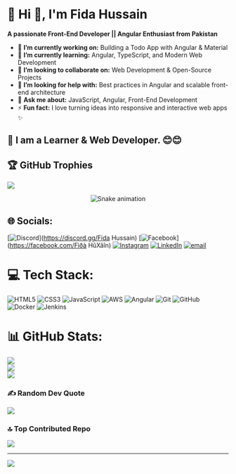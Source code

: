 # 💫 Hi 👋, I'm Fida Hussain
**A passionate Front-End Developer || Angular Enthusiast from Pakistan**

- 🔭 **I’m currently working on:** Building a Todo App with Angular & Material  
- 🌱 **I’m currently learning:** Angular, TypeScript, and Modern Web Development  
- 👯 **I’m looking to collaborate on:** Web Development & Open-Source Projects  
- 🤔 **I’m looking for help with:** Best practices in Angular and scalable front-end architecture  
- 💬 **Ask me about:** JavaScript, Angular, Front-End Development  
- ⚡ **Fun fact:** I love turning ideas into responsive and interactive web apps ✨  

## 🔗 I am a Learner & Web Developer. 😊😊

## 🏆 GitHub Trophies
![](https://github-profile-trophy.vercel.app/?username=Fida-H&theme=radical&no-frame=false&no-bg=true&margin-w=4)

<div align="center">
  <img src="https://profile-readme-generator.com/assets/snake.svg" alt="Snake animation" />
</div>

## 🌐 Socials:
[![Discord](https://img.shields.io/badge/Discord-%237289DA.svg?logo=discord&logoColor=white)](https://discord.gg/Fida Hussain) [![Facebook](https://img.shields.io/badge/Facebook-%231877F2.svg?logo=Facebook&logoColor=white)](https://facebook.com/Fìðà HûXâîn) [![Instagram](https://img.shields.io/badge/Instagram-%23E4405F.svg?logo=Instagram&logoColor=white)](https://instagram.com/fida.huxain)  [![LinkedIn](https://img.shields.io/badge/LinkedIn-%230077B5.svg?logo=linkedin&logoColor=white)]([https://linkedin.com/in/fida-h-8914932b2](https://www.linkedin.com/in/fida-h-8914932b2/)) [![email](https://img.shields.io/badge/Email-D14836?logo=gmail&logoColor=white)](mailto:fidafidai4535@gmail.com) 

# 💻 Tech Stack:
![HTML5](https://img.shields.io/badge/html5-%23E34F26.svg?style=for-the-badge&logo=html5&logoColor=white) ![CSS3](https://img.shields.io/badge/css3-%231572B6.svg?style=for-the-badge&logo=css3&logoColor=white) ![JavaScript](https://img.shields.io/badge/javascript-%23323330.svg?style=for-the-badge&logo=javascript&logoColor=%23F7DF1E) ![AWS](https://img.shields.io/badge/AWS-%23FF9900.svg?style=for-the-badge&logo=amazon-aws&logoColor=white) ![Angular](https://img.shields.io/badge/angular-%23DD0031.svg?style=for-the-badge&logo=angular&logoColor=white) ![Git](https://img.shields.io/badge/git-%23F05033.svg?style=for-the-badge&logo=git&logoColor=white) ![GitHub](https://img.shields.io/badge/github-%23121011.svg?style=for-the-badge&logo=github&logoColor=white) ![Docker](https://img.shields.io/badge/docker-%230db7ed.svg?style=for-the-badge&logo=docker&logoColor=white) ![Jenkins](https://img.shields.io/badge/jenkins-%232C5263.svg?style=for-the-badge&logo=jenkins&logoColor=white)
# 📊 GitHub Stats:
![](https://github-readme-stats.vercel.app/api?username=Fida-H&theme=gotham&hide_border=false&include_all_commits=true&count_private=false)<br/>
![](https://nirzak-streak-stats.vercel.app/?user=Fida-H&theme=gotham&hide_border=false)<br/>
![](https://github-readme-stats.vercel.app/api/top-langs/?username=Fida-H&theme=gotham&hide_border=false&include_all_commits=true&count_private=false&layout=compact)



### ✍️ Random Dev Quote
![](https://quotes-github-readme.vercel.app/api?type=horizontal&theme=radical)

### 🔝 Top Contributed Repo
![](https://github-contributor-stats.vercel.app/api?username=Fida-H&limit=5&theme=dark&combine_all_yearly_contributions=true)

---
[![](https://visitcount.itsvg.in/api?id=Fida-H&icon=0&color=0)](https://visitcount.itsvg.in)

<!-- Proudly created with GPRM ( https://gprm.itsvg.in ) -->
